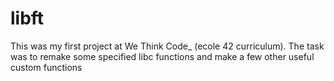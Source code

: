 # libft
This was my first project at We Think Code_ (ecole 42 curriculum). The task was to remake some specified libc functions and make a few other useful custom functions
